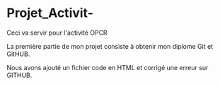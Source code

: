 # Projet_Activit-
Ceci va servir pour l'activité OPCR

La première partie de mon projet consiste à obtenir mon diplome Git et GitHUB.

Nous avons ajouté un fichier code en HTML et corrigé une erreur sur GITHUB.
